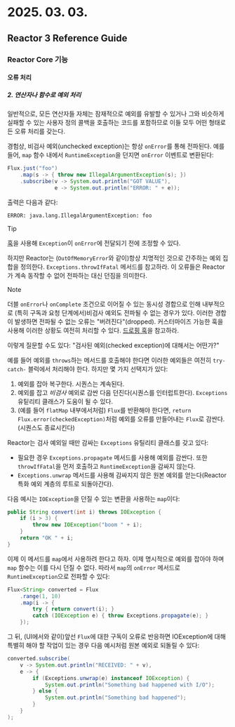 # 2025. 03. 03.

## Reactor 3 Reference Guide

### Reactor Core 기능

#### 오류 처리

##### 2. 연산자나 함수로 예외 처리

일반적으로, 모든 연산자들 자체는 잠재적으로 예외를 유발할 수 있거나 그와 비슷하게 실패할 수 있는 사용자 정의 콜백을 호출하는 코드를 포함하므로 이들 모두 어떤 형태로든 오류 처리를 갖는다.

경험상, 비검사 예외(unchecked exception)는 항상 `onError`를 통해 전파된다. 예를 들어, `map` 함수 내에서 `RuntimeException`을 던지면 `onError` 이벤트로 변환된다:

```java
Flux.just("foo")
    .map(s -> { throw new IllegalArgumentException(s); })
    .subscribe(v -> System.out.println("GOT VALUE"),
               e -> System.out.println("ERROR: " + e));
```

출력은 다음과 같다:

```
ERROR: java.lang.IllegalArgumentException: foo
```

> [!TIP]
>
> [훅][reactor-core-adv-feature-hook]을 사용해 `Exception`이 `onError`에 전달되기 전에 조정할 수 있다.

하지만 Reactor는 (`OutOfMemoryError`와 같이)항상 치명적인 것으로 간주하는 예외 집합을 정의한다. `Exceptions.throwIfFatal` 메서드를 참고하라. 이 오류들은 Reactor가 계속 동작할 수 없어 전파하는 대신 던짐을 의미한다.

> [!NOTE]
>
> 더블 `onError`나 `onComplete` 조건으로 이어질 수 있는 동시성 경합으로 인해 내부적으로 (특히 구독과 요청 단계에서)비검사 예외도 전파될 수 없는 경우가 있다. 이러한 경합이 발생하면 전파될 수 없는 오류는 "버려진다"(dropped). 커스터마이즈 가능한 훅을 사용해 이러한 상황도 여전히 처리할 수 있다. [드로핑 훅][reactor-core-adv-feature-hook]을 참고하라.

이렇게 질문할 수도 있다: "검사된 예외(checked exception)에 대해서는 어떤가?"

예를 들어 예외를 `throws`하는 메서드를 호출해야 한다면 이러한 예외들은 여전히 `try-catch-` 블럭에서 처리해야 한다. 하지만 몇 가지 선택지가 있다:

1. 예외를 잡아 복구한다. 시퀀스는 계속된다.
2. 예외를 잡고 *비검사* 예외로 감싼 다음 던진다(시퀀스를 인터럽트한다). `Exceptions` 유팉리티 클래스가 도움이 될 수 있다.
3. (예를 들어 `flatMap` 내부에서처럼) `Flux`를 반환해야 한다면, `return Flux.error(checkedException)`처럼 예외를 오류를 만들어내는 `Flux`로 감싼다. (시퀀스도 종료시킨다)

Reactor는 검사 예외일 때만 감싸는 `Exceptions` 유틸리티 클래스를 갖고 있다:

* 필요한 경우 `Exceptions.propagate` 메서드를 사용해 예외를 감싼다. 또한 `throwIfFatal`을 먼저 호출하고 `RuntimeException`을 감싸지 않는다.
* `Exceptions.unwrap` 메서드를 사용해 감싸지지 않은 원본 예외를 얻는다(Reactor 특화 예외 계층의 루트로 되돌아간다).

다음 예시는 `IOException`을 던질 수 있는 변환을 사용하는 `map`이다:

```java
public String convert(int i) throws IOException {
    if (i > 3) {
        throw new IOException("boom " + i);
    }
    return "OK " + i;
}
```

이제 이 메서드를 `map`에서 사용하려 한다고 하자. 이제 명시적으로 예외를 잡아야 하며 `map` 함수는 이를 다시 던질 수 없다. 따라서 `map`의 `onError` 메서드로 `RuntimeException`으로 전파할 수 있다:

```java
Flux<String> converted = Flux
    .range(1, 10)
    .map(i -> {
        try { return convert(i); }
        catch (IOException e) { throw Exceptions.propagate(e); }
    });
```

그 뒤, (UI에서와 같이)앞선 `Flux`에 대한 구독이 오류로 반응하면 IOException에 대해 특별히 해야 할 작업이 있는 경우 다음 예시처럼 원본 예외로 되돌릴 수 있다:

```java
converted.subscribe(
    v -> System.out.println("RECEIVED: " + v),
    e -> {
        if (Exceptions.unwrap(e) instanceof IOException) {
            System.out.println("Something bad happened with I/O");
        } else {
            System.out.println("Something bad happened");
        }
    }
);
```



[reactor-core-adv-feature-hook]: https://projectreactor.io/docs/core/release/reference/advancedFeatures/hooks.html#hooks-internal